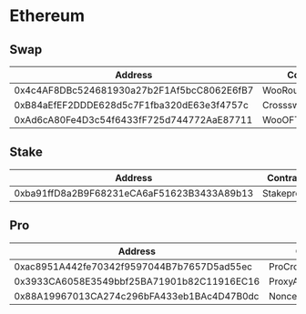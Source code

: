 # Ethereum

## Swap

<table><thead><tr><th width="463">Address</th><th>Contract</th></tr></thead><tbody><tr><td>0x4c4AF8DBc524681930a27b2F1Af5bcC8062E6fB7</td><td>WooRouter</td></tr><tr><td>0xB84aEfEF2DDDE628d5c7F1fba320dE63e3f4757c</td><td>CrossswapRouterV5</td></tr><tr><td>0xAd6cA80Fe4D3c54f6433fF725d744772AaE87711</td><td>WooOFTAdapter</td></tr></tbody></table>

## Stake

<table><thead><tr><th width="463">Address</th><th>Contract</th></tr></thead><tbody><tr><td>0xba91ffD8a2B9F68231eCA6aF51623B3433A89b13</td><td>Stakeproxy</td></tr></tbody></table>

## Pro

<table><thead><tr><th width="463">Address</th><th>Contract</th></tr></thead><tbody><tr><td>0xac8951A442fe70342f9597044B7b7657D5ad55ec</td><td>ProCrossChainRouter</td></tr><tr><td>0x3933CA6058E3549bbf25BA71901b82C11916EC16</td><td>ProxyAdmin</td></tr><tr><td>0x88A19967013CA274c296bFA433eb1BAc4D47B0dc</td><td>NonceCounter</td></tr></tbody></table>
